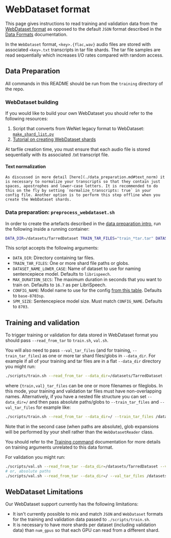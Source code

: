 # WebDataset format

This page gives instructions to read training and validation data from the [WebDataset format](https://github.com/webdataset/webdataset#the-webdataset-format) as opposed to the default `JSON` format described in the [Data Formats](supported_dataset_formats.md) documentation.

In the `WebDataset` format, `<key>.{flac,wav}` audio files are stored with associated `<key>.txt` transcripts in tar file shards. The tar file samples are read sequentially which increases I/O rates compared with random access.

## Data Preparation

All commands in this README should be run from the `training` directory of the repo.

### WebDataset building

If you would like to build your own WebDataset you should refer to the following resources:

1. Script that converts from WeNet legacy format to WebDataset: [`make_shard_list.py`](https://github.com/wenet-e2e/wenet/blob/main/tools/make_shard_list.py)
2. [Tutorial on creating WebDataset shards](https://webdataset.github.io/webdataset/creating/)

At tarfile creation time, you must ensure that each audio file is stored sequentially with its associated .txt transcript file.

#### Text normalization

```admonish
As discussed in more detail [here](./data_preparation.md#text_norm) it is necessary to normalize your transcripts so that they contain just spaces, apostrophes and lower-case letters. It is recommended to do this on the fly by setting `normalize_transcripts: true` in your config file. Another option is to perform this step offline when you create the WebDataset shards.
```

### Data preparation: `preprocess_webdataset.sh`

In order to create the artefacts described in the [data preparation intro](data_preparation.md), run the following inside a running container:

```bash
DATA_DIR=/datasets/TarredDataset TRAIN_TAR_FILES="train_*tar.tar" DATASET_NAME_LOWER_CASE=librispeech ./scripts/preprocess_webdataset.sh
```

This script accepts the following arguments:

- `DATA_DIR`: Directory containing tar files.
- `TRAIN_TAR_FILES`: One or more shard file paths or globs.
- `DATASET_NAME_LOWER_CASE`: Name of dataset to use for naming sentencepiece model. Defaults to `librispeech`.
- `MAX_DURATION_SECS`: The maximum duration in seconds that you want to train on. Defaults to `16.7` as per LibriSpeech.
- `CONFIG_NAME`: Model name to use for the config [from this table](model_yaml_configurations.md). Defaults to `base-8703sp`.
- `SPM_SIZE`: Sentencepiece model size. Must match `CONFIG_NAME`. Defaults to `8703`.

## Training and validation

To trigger training or validation for data stored in WebDataset format you should pass `--read_from_tar` to `train.sh`, `val.sh`.

You will also need to pass `--val_tar_files` (and for training, `--train_tar_files`) as one or more tar shard files/globs in `--data_dir`. For example if all of your training and tar files are in a flat `--data_dir` directory you might run:

```bash
./scripts/train.sh --read_from_tar --data_dir=/datasets/TarredDataset --train_tar_files train_*.tar --val_tar_files dev_*.tar
```

where `{train,val}_tar_files` can be one or more filenames or fileglobs. In this mode, your training and validation tar files must have non-overlapping names. Alternatively, if you have a nested file structure you can set `--data_dir=/` and then pass absolute paths/globs to `--train_tar_files` and `--val_tar_files` for example like:

```bash
./scripts/train.sh --read_from_tar --data_dir=/ --train_tar_files /datasets/TarredDataset/train/** --val_tar_files /datasets/TarredDataset/dev/**
```

Note that in the second case (when paths are absolute), glob expansions will be performed by your shell rather than the `WebDatasetReader` class.

You should refer to the [Training command](training.md) documentation for more details on training arguments unrelated to this data format.

For validation you might run:

```bash
./scripts/val.sh --read_from_tar --data_dir=/datasets/TarredDataset --val_tar_files dev_*.tar
# or, absolute paths
./scripts/val.sh --read_from_tar --data_dir=/ --val_tar_files /datasets/TarredDataset/dev/**
```

## WebDataset Limitations

Our WebDataset support currently has the following limitations:

- It isn't currently possible to mix and match `JSON` and `WebDataset` formats for the training and validation data passed to `./scripts/train.sh`.
- It is necessary to have more shards per dataset (including validation data) than `num_gpus` so that each GPU can read from a different shard.

